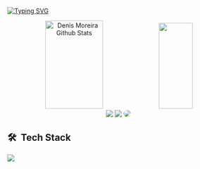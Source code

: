 [![Typing SVG](https://readme-typing-svg.herokuapp.com/?color=cccccc&size=35&center=true&vCenter=true&width=1000&lines=Hi,+My+name+is+Denis+Moreira!;I'm+a+Software+Developer;Welcome+to+my+Github!+:%29)](https://git.io/typing-svg)

<div align="center">  
  <img width="51%" height="200px" src="https://github-readme-stats.vercel.app/api?username=Denis-moreira98&show_icons=true&count_private=true&hide_border=true&title_color=4b95fd&icon_color=4b95fd&text_color=eeeeee&bg_color=0d1117&rank_icon=github" alt="Denis Moreira Github Stats" /> 
  <img width="39%" height="195px" src="https://github-readme-stats.vercel.app/api/top-langs/?username=Denis-moreira98&layout=compact&hide_border=true&title_color=4b95fd&text_color=ffffff&bg_color=0d1117" />
</div>

<div align="center">
  <a href="https://denis-moreira-portfolio.vercel.app/" target="_blank"><img src="https://img.shields.io/badge/-Portfolio-000000?style=for-the-badge&logo=&logoColor=" target="_blank"></a>
  <a href = "mailto:denis.moreira98@outlook.com"><img src="https://img.shields.io/badge/Microsoft_Outlook-0078D4?style=for-the-badge&logo=microsoft-outlook&logoColor=white" target="_blank"></a>
  <a href="https://www.linkedin.com/in/denismoreira/" target="_blank"><img src="https://img.shields.io/badge/-LinkedIn-%230077B5?style=for-the-badge&logo=linkedin&logoColor=white" style="border-radius: 30px" target="_blank"></a>
</div>

<h2> 🛠 &nbsp;Tech Stack</h2>

<div style="display: flex"><br/>
  <a href="https://skillicons.dev">
  <img src="https://skillicons.dev/icons?i=typescript,js,react,next,vite,redux,nodejs,html,css,sass,tailwind,styledcomponents,bootstrap,mysql,firebase,postgres,prisma,supabase,vercel,figma,github,git"/></a></p>
</div>
